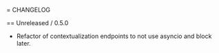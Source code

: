 = CHANGELOG

== Unreleased / 0.5.0
* Refactor of contextualization endpoints to not use asyncio and block later.

